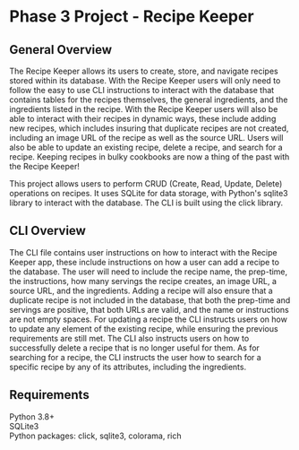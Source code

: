# Phase 3 Project - Recipe Keeper
## General Overview
The Recipe Keeper allows its users to create, store, and navigate recipes stored within its database. With the Recipe Keeper users will only need to follow the easy to use CLI instructions to interact with the database that contains tables for the recipes themselves, the general ingredients, and the ingredients listed in the recipe.
With the Recipe Keeper users will also be able to interact with their recipes in dynamic ways, these include adding new recipes, which includes insuring that duplicate recipes are not created, including an image URL of the recipe as well as the source URL. Users will also be able to update an existing recipe, delete a recipe, and search for a recipe.
Keeping recipes in bulky cookbooks are now a thing of the past with the Recipe Keeper!

This project allows users to perform CRUD (Create, Read, Update, Delete) operations on recipes. It uses SQLite for data storage, with Python's sqlite3 library to interact with the database. The CLI is built using the click library.  
  
## CLI Overview
The CLI file contains user instructions on how to interact with the Recipe Keeper app, these include instructions on how a user can add a recipe to the database. The user will need to include the recipe name, the prep-time, the instructions, how many servings the recipe creates, an image URL, a source URL, and the ingredients. Adding a recipe will also ensure that a duplicate recipe is not included in the database, that both the prep-time and servings are positive, that both URLs are valid, and the name or instructions are not empty spaces.
For updating a recipe the CLI instructs users on how to update any element of the existing recipe, while ensuring the previous requirements are still met. The CLI also instructs users on how to successfully delete a recipe that is no longer useful for them.
As for searching for a recipe, the CLI instructs the user how to search for a specific recipe by any of its attributes, including the ingredients.

## Requirements
Python 3.8+  
SQLite3  
Python packages: click, sqlite3, colorama, rich